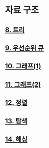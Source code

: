 # 자료 구조

## [8. 트리](https://github.com/lold2424/school_study/blob/main/data%20structure/8%EC%9E%A5%20%ED%8A%B8%EB%A6%AC.md)

## [9. 우선순위 큐](https://github.com/lold2424/school_study/blob/main/data%20structure/9%EC%9E%A5%20%EC%9A%B0%EC%84%A0%EC%88%9C%EC%9C%84%20%ED%81%90.md)

## [10. 그래프(1)](https://github.com/lold2424/school_study/blob/main/data%20structure/10%EC%9E%A5%20%EA%B7%B8%EB%9E%98%ED%94%84(1).md)

## [11. 그래프(2)](https://github.com/lold2424/school_study/blob/main/data%20structure/11%20%EA%B7%B8%EB%9E%98%ED%94%84(2).md)

## [12. 정렬](https://github.com/lold2424/school_study/tree/main/data%20structure/12%20%EC%A0%95%EB%A0%AC)

## [13. 탐색](https://github.com/lold2424/school_study/blob/main/data%20structure/13%20%ED%83%90%EC%83%89.md)

## [14. 해싱](https://github.com/lold2424/school_study/blob/main/data%20structure/14%20%ED%95%B4%EC%8B%B1.md)
